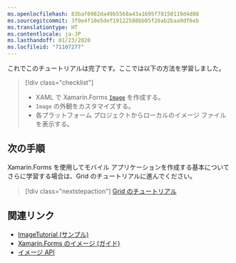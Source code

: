 ```yaml
---
ms.openlocfilehash: 83baf0982da49b5568a43a1695f78150119d4d88
ms.sourcegitcommit: 3f0e4f10e5def19122588bb05f26ab2baa9df6eb
ms.translationtype: HT
ms.contentlocale: ja-JP
ms.lasthandoff: 01/23/2020
ms.locfileid: "71107277"
---
```

これでこのチュートリアルは完了です。ここでは以下の方法を学習しました。

> [!div class="checklist"]
>
> - XAML で Xamarin.Forms [`Image`](xref:Xamarin.Forms.Image) を作成する。
> - `Image` の外観をカスタマイズする。
> - 各プラットフォーム プロジェクトからローカルのイメージ ファイルを表示する。

## <a name="next-steps"></a>次の手順

Xamarin.Forms を使用してモバイル アプリケーションを作成する基本についてさらに学習する場合は、Grid のチュートリアルに進んでください。

> [!div class="nextstepaction"]
> [Grid のチュートリアル](~/get-started/tutorials/grid/index.yml)

## <a name="related-links"></a>関連リンク

- [ImageTutorial (サンプル)](https://docs.microsoft.com/samples/xamarin/xamarin-forms-samples/getstarted-tutorials-imagetutorial/)
- [Xamarin.Forms のイメージ (ガイド)](~/xamarin-forms/user-interface/images.md)
- [イメージ API](xref:Xamarin.Forms.Image)
